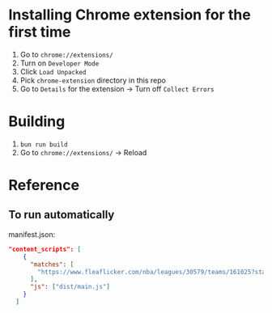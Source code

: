 # Installing Chrome extension for the first time

1. Go to `chrome://extensions/`
1. Turn on `Developer Mode`
1. Click `Load Unpacked`
1. Pick `chrome-extension` directory in this repo
1. Go to `Details` for the extension -> Turn off `Collect Errors`

# Building

1. `bun run build`
1. Go to `chrome://extensions/` -> Reload

# Reference

## To run automatically

manifest.json:

```json
"content_scripts": [
    {
      "matches": [
        "https://www.fleaflicker.com/nba/leagues/30579/teams/161025?statType=0"
      ],
      "js": ["dist/main.js"]
    }
  ]
```
